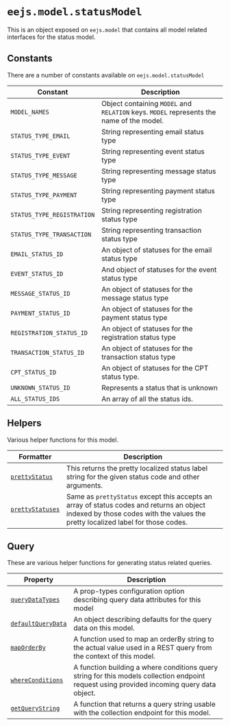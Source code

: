 # `eejs.model.statusModel`

This is an object exposed on `eejs.model` that contains all model related interfaces for the status model.

## Constants

There are a number of constants available on `eejs.model.statusModel`

| Constant                   | Description                                                                              |
| -------------------------- | ---------------------------------------------------------------------------------------- |
| `MODEL_NAMES`              | Object containing `MODEL` and `RELATION` keys. `MODEL` represents the name of the model. |
| `STATUS_TYPE_EMAIL`        | String representing email status type                                                    |
| `STATUS_TYPE_EVENT`        | String representing event status type                                                    |
| `STATUS_TYPE_MESSAGE`      | String representing message status type                                                  |
| `STATUS_TYPE_PAYMENT`      | String representing payment status type                                                  |
| `STATUS_TYPE_REGISTRATION` | String representing registration status type                                             |
| `STATUS_TYPE_TRANSACTION`  | String representing transaction status type                                              |
| `EMAIL_STATUS_ID`          | An object of statuses for the email status type                                          |
| `EVENT_STATUS_ID`          | And object of statuses for the event status type                                         |
| `MESSAGE_STATUS_ID`        | An object of statuses for the message status type                                        |
| `PAYMENT_STATUS_ID`        | An object of statuses for the payment status type                                        |
| `REGISTRATION_STATUS_ID`   | An object of statuses for the registration status type                                   |
| `TRANSACTION_STATUS_ID`    | An object of statuses for the transaction status type                                    |
| `CPT_STATUS_ID`            | An object of statuses for the CPT status type.                                           |
| `UNKNOWN_STATUS_ID`        | Represents a status that is unknown                                                      |
| `ALL_STATUS_IDS`           | An array of all the status ids.                                                          |

## Helpers

Various helper functions for this model.

| Formatter                                                                                                        | Description                                                                                                                                                                  |
| ---------------------------------------------------------------------------------------------------------------- | ---------------------------------------------------------------------------------------------------------------------------------------------------------------------------- |
| [`prettyStatus`](./helpers.md#eejsmodelstatusmodelprettystatus-statusCode-singular--true-schema--sentence-)      | This returns the pretty localized status label string for the given status code and other arguments.                                                                         |
| [`prettyStatuses`](./helpers.md#eejsmodelstatusmodelprettystatuses-statuscodes-singular--true-schema--sentence-) | Same as `prettyStatus` except this accepts an array of status codes and returns an object indexed by those codes with the values the pretty localized label for those codes. |

## Query

These are various helper functions for generating status related queries.

| Property                                                                       | Description                                                                                                                                |
| ------------------------------------------------------------------------------ | ------------------------------------------------------------------------------------------------------------------------------------------ |
| [`queryDataTypes`](./query.md#eejsmodelstatusmodelquerydatatypes)              | A prop-types configuration option describing query data attributes for this model                                                          |
| [`defaultQueryData`](./query.md#eejsmodelstatusmodeldefaultquerydata)          | An object describing defaults for the query data on this model.                                                                            |
| [`mapOrderBy`](./query.md#eejsmodelstatusmodelmaporderby-orderby-)             | A function used to map an orderBy string to the actual value used in a REST query from the context of this model.                          |
| [`whereConditions`](./query.md#eejsmodelstatusmodelwhereconditions-querydata-) | A function building a where conditions query string for this models collection endpoint request using provided incoming query data object. |
| [`getQueryString`](./query.md#eejsmodelstatusmodelgetquerystring-querydata---) | A function that returns a query string usable with the collection endpoint for this model.                                                 |
